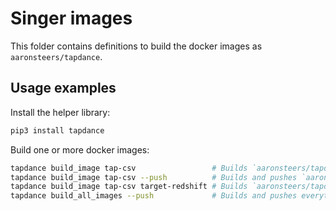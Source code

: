 # Singer images

This folder contains definitions to build the docker images as `aaronsteers/tapdance`.

## Usage examples

Install the helper library:

```bash
pip3 install tapdance
```

Build one or more docker images:

```bash
tapdance build_image tap-csv                 # Builds `aaronsteers/tapdance:tap-csv`
tapdance build_image tap-csv --push          # Builds and pushes `aaronsteers/tapdance:tap-csv`
tapdance build_image tap-csv target-redshift # Builds `aaronsteers/tapdance:csv-to-redshift`
tapdance build_all_images --push             # Builds and pushes everything in the index
```
